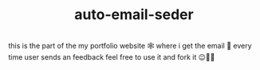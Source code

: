 # <h1 align='center'>auto-email-seder</h1>
<br>
this is the part of the my portfolio website 🕸 where i get the email 📧 every time user sends an feedback feel free to use it and fork it 😉🤗🤗 
